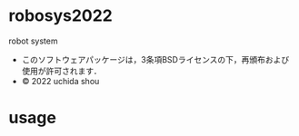 # robosys2022
robot system
 * このソフトウェアパッケージは，3条項BSDライセンスの下，再頒布および使用が許可されます．
  * © 2022 uchida shou
# usage

